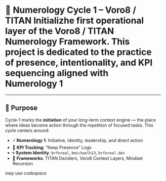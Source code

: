 # 🧠 Numerology Cycle 1 – Voro8 / TITAN Initializhe first operational layer of the **Voro8 / TITAN Numerology Framework**. This project is dedicated to the practice of **presence**, **intentionality**, and **KPI sequencing** aligned with Numerology 1

---

## 🔹 Purpose

Cycle-1 marks the **initiation** of your long-term context engine — the place where ideas become action through the repetition of focused tasks. This cycle centers around:

- ⚡ **Numerology 1**: Initiative, identity, leadership, and direct action
- 🔁 **KPI Tracking**: “Keep Presence” Logs
- 🌀 **System Identity**: `brforeal`, `bmichaelh13`, `brforeal.dev`
- 🧱 **Frameworks**: TITAN Deciders, Voro8 Context Layers, Mindset Recursion

*may use codespace*
